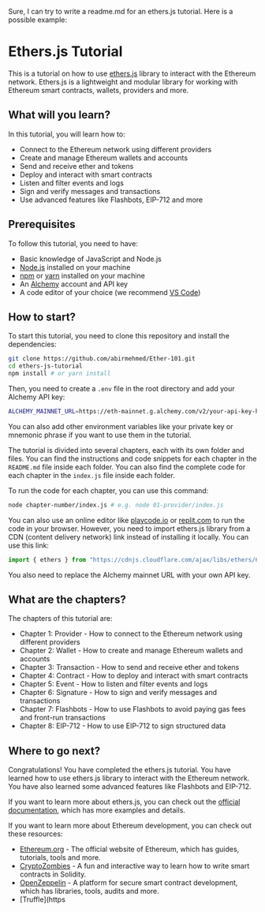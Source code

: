 Sure, I can try to write a readme.md for an ethers.js tutorial. Here is a possible example:

# Ethers.js Tutorial

This is a tutorial on how to use [ethers.js](https://docs.ethers.io/v6/) library to interact with the Ethereum network. Ethers.js is a lightweight and modular library for working with Ethereum smart contracts, wallets, providers and more.

## What will you learn?

In this tutorial, you will learn how to:

- Connect to the Ethereum network using different providers
- Create and manage Ethereum wallets and accounts
- Send and receive ether and tokens
- Deploy and interact with smart contracts
- Listen and filter events and logs
- Sign and verify messages and transactions
- Use advanced features like Flashbots, EIP-712 and more

## Prerequisites

To follow this tutorial, you need to have:

- Basic knowledge of JavaScript and Node.js
- [Node.js](https://nodejs.org/en/) installed on your machine
- [npm](https://www.npmjs.com/) or [yarn](https://yarnpkg.com/) installed on your machine
- An [Alchemy](https://www.alchemy.com/) account and API key
- A code editor of your choice (we recommend [VS Code](https://code.visualstudio.com/))

## How to start?

To start this tutorial, you need to clone this repository and install the dependencies:

```bash
git clone https://github.com/abirmehmed/Ether-101.git
cd ethers-js-tutorial
npm install # or yarn install
```

Then, you need to create a `.env` file in the root directory and add your Alchemy API key:

```bash
ALCHEMY_MAINNET_URL=https://eth-mainnet.g.alchemy.com/v2/your-api-key-here
```

You can also add other environment variables like your private key or mnemonic phrase if you want to use them in the tutorial.

The tutorial is divided into several chapters, each with its own folder and files. You can find the instructions and code snippets for each chapter in the `README.md` file inside each folder. You can also find the complete code for each chapter in the `index.js` file inside each folder.

To run the code for each chapter, you can use this command:

```bash
node chapter-number/index.js # e.g. node 01-provider/index.js
```

You can also use an online editor like [playcode.io](https://playcode.io/) or [replit.com](https://replit.com/) to run the code in your browser. However, you need to import ethers.js library from a CDN (content delivery network) link instead of installing it locally. You can use this link:

```javascript
import { ethers } from "https://cdnjs.cloudflare.com/ajax/libs/ethers/6.2.3/ethers.js";
```

You also need to replace the Alchemy mainnet URL with your own API key.

## What are the chapters?

The chapters of this tutorial are:

- Chapter 1: Provider - How to connect to the Ethereum network using different providers
- Chapter 2: Wallet - How to create and manage Ethereum wallets and accounts
- Chapter 3: Transaction - How to send and receive ether and tokens
- Chapter 4: Contract - How to deploy and interact with smart contracts
- Chapter 5: Event - How to listen and filter events and logs
- Chapter 6: Signature - How to sign and verify messages and transactions
- Chapter 7: Flashbots - How to use Flashbots to avoid paying gas fees and front-run transactions
- Chapter 8: EIP-712 - How to use EIP-712 to sign structured data

## Where to go next?

Congratulations! You have completed the ethers.js tutorial. You have learned how to use ethers.js library to interact with the Ethereum network. You have also learned some advanced features like Flashbots and EIP-712.

If you want to learn more about ethers.js, you can check out the [official documentation](https://docs.ethers.io/v6/), which has more examples and details.

If you want to learn more about Ethereum development, you can check out these resources:

- [Ethereum.org](https://ethereum.org/en/) - The official website of Ethereum, which has guides, tutorials, tools and more.
- [CryptoZombies](https://cryptozombies.io/) - A fun and interactive way to learn how to write smart contracts in Solidity.
- [OpenZeppelin](https://openzeppelin.com/) - A platform for secure smart contract development, which has libraries, tools, audits and more.
- [Truffle](https
